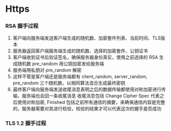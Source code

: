 # Https




### RSA 握手过程

1. 客户端向服务端发送客户端生成的随机数、加密套件列表、当前时间、TLS版本
2. 服务器返回客户端服务端生成的随机数、选择的加密套件、公钥证书
3. 客户端收到证书后验证签名，确保服务器身份真实，使用之前选择的 RSA 生成随机数 pre_random 用公钥加密发给服务端
4. 服务端用私钥对 pre_random 解密
5. 这样不管是客户端还是服务端都有 client_random, server_random, pre_random 三个随机数，以相同算法混合生成最终密钥
6. 最终客户端向服务端发送收尾消息表明之后的数据传输都使用对称加密进行传输，服务端也会回一条收尾消息
   收尾消息包括 Change Cipher Spec 代表之后使用对称加密, Finished 包括之前所有通信的摘要，来确保通信内容是完整的，服务器需要对其进行校验，校验的结果才可以代表这次的握手是否成功





### TLS 1.2 握手过程


